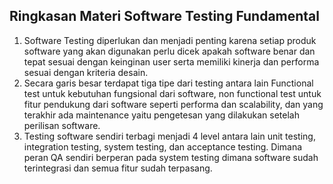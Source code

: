 ## Ringkasan Materi Software Testing Fundamental

1. Software Testing diperlukan dan menjadi penting karena setiap produk software yang akan digunakan perlu dicek apakah software benar dan tepat sesuai dengan keinginan user serta memiliki kinerja dan performa sesuai dengan kriteria desain. 
2. Secara garis besar terdapat tiga tipe dari testing antara lain Functional test untuk kebutuhan fungsional dari software, non functional test untuk fitur pendukung dari software seperti performa dan scalability, dan yang terakhir ada maintenance yaitu pengetesan yang dilakukan setelah perilisan software.
3. Testing software sendiri terbagi menjadi 4 level antara lain unit testing, integration testing, system testing, dan acceptance testing. Dimana peran QA sendiri berperan pada system testing dimana software sudah terintegrasi dan semua fitur sudah terpasang.